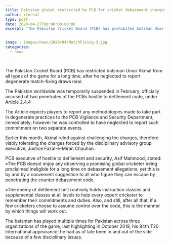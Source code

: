 ```yaml
---
title: Pakistan global restricted by PCB for cricket debasement charges
author: xforeal 
type: post
date: 2020-04-27T00:00:00+00:00
excerpt: 'The Pakistan Cricket Board (PCB) has prohibited batsman Umar Akmal from all types of the game for a long time, after he neglected to report degenerate match-fixing approaches '


image : images/news/2020/04/MatchFixing-3.jpg
categories:
  - news

---
```

The Pakistan Cricket Board (PCB) has restricted batsman Umar Akmal from all types of the game for a long time, after he neglected to report degenerate match-fixing draws near. 

The Pakistan worldwide was temporarily suspended in February, officially accused of two penetrates of the PCBs hostile to defilement code, under Article 2.4.4 

The Article expects players to report any methodologies made to take part in degenerate practices to the PCB Vigilance and Security Department, immediately; however he was controlled to have neglected to report such commitment on two separate events. 

Earlier this month, Akmal ruled against challenging the charges, therefore viably tolerating the charges forced by the disciplinary advisory group executive, Justice Fazal-e-Miran Chauhan. 

PCB executive of hostile to defilement and security, Asif Mahmood, stated: &#171;The PCB doesnt enjoy any observing a promising global cricketer being proclaimed ineligible for a long time on debasement allegations, yet this is by and by a convenient suggestion to all who figure they can escape by penetrating the counter debasement code. 

&#171;The enemy of defilement unit routinely holds instruction classes and supplemental classes at all levels to help every expert cricketer to remember their commitments and duties. Also, and still, after all that, if a few cricketers choose to assume control over the code, this is the manner by which things will work out. 

The batsman has played multiple times for Pakistan across three organizations of the game, last highlighting in October 2019, his 84th T20 International appearance; he had as of late been in and out of the side because of a few disciplinary issues.